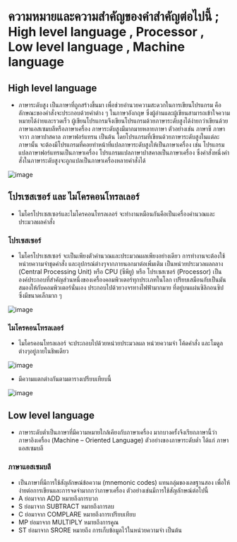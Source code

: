 # ความหมายและความสำคัญของคำสำคัญต่อไปนี้ ; High level language , Processor , Low level language , Machine language
## High level language
- ภาษาระดับสูง เป็นภาษาที่ถูกสร้างขึ้นมา เพื่อช่วยอำนวยความสะดวกในการเขียนโปรแกรม คือลักษณะของคำสั่งจะประกอบด้วยคำต่าง ๆ ในภาษาอังกฤษ ซึ่งผู้อ่านและผู้เขียนสามารถเข้าใจความหมายได้ง่ายและรวดเร็ว ผู้เขียนโปรแกรมจึงเขียนโปรแกรมด้วยภาษาระดับสูงได้ง่ายกว่าเขียนด้วยภาษาแอสเซมบลีหรือภาษาเครื่อง ภาษาระดับสูงมีมากมายหลายภาษา ตัวอย่างเช่น ภาษาซี ภาษาจาวา ภาษาปาสคาล ภาษาฟอร์แทรน เป็นต้น โดยโปรแกรมที่เขียนด้วยภาษาระดับสูงในแต่ละภาษานั้น จะต้องมีโปรแกรมที่คอยทำหน้าที่แปลภาษาระดับสูงให้เป็นภาษาเครื่อง เช่น โปรแกรมแปลภาษาฟอร์แทรนเป็นภาษาเครื่อง โปรแกรมแปลภาษาปาสคาลเป็นภาษาเครื่อง ซึ่งคำสั่งหนึ่งคำสั่งในภาษาระดับสูงจะถูกแปลเป็นภาษาเครื่องหลายคำสั่งได้ 

![image](https://user-images.githubusercontent.com/98943400/161010380-fde5e6a1-e983-42f0-83ad-7959cebaeaed.png)

## โปรเซสเซอร์ และ ไมโครคอนโทรลเลอร์
- ไมโครโปรเซสเซอร์และไมโครคอนโทรลเลอร์ จะทำงานหมือนกันคือเป็นเครื่องคำนวณและประมวลผลคำสั่ง
### โปรเซสเซอร์
- ไมโครโปรเซสเซอร์ จะเป็นเพียงตัวคำนวณและประมวณผลเพียงอย่างเดียว การทำงานจะต้องใช้หน่วยความจำชุดคำสั่ง และอุปกรณ์ต่างๆจากภายนอกมาต่อเพิ่มเติม เป็นหน่วยประมวลผลกลาง (Central Processing Unit) หรือ CPU (ซีพียู) หรือ โปรเซสเซอร์ (Processor) เป็นองค์ประกอบที่สำคัญส่วนหนึ่งของเครื่องคอมพิวเตอร์ทุกประเภทในโลก เปรียบเสมือนกับเป็นมันสมองให้กับคอมพิวเตอร์นั่นเอง ประกอบไปด้วยวงจรทางไฟฟ้ามากมาย ที่อยู่บนแผ่นซิลิกอนซิป  ซึ่งมีขนาดเล็กมาก ๆ

![image](https://user-images.githubusercontent.com/98943400/161014466-9ecf14f2-ef7b-430e-958b-e8b5777ed4e8.png)

### ไมโครคอนโทรลเลอร์
- ไมโครคอนโทรลเลอร์ จะประกอบไปด้วยหน่วยประมวลผล หน่วยความจำ โค้ดคำสั่ง และโมดูลต่างๆอยู่ภายในชิพเดียว

![image](https://user-images.githubusercontent.com/98943400/161014592-721583e6-a44e-4f2f-a83c-166a6aef4404.png)

- มีความแตกต่างกันตามตารางเปรียบเทียบนี้

![image](https://user-images.githubusercontent.com/98943400/161012025-109e96cb-5a3d-4afa-a5b6-b258706be1e9.png)

## Low level language
- ภาษาระดับต่ำเป็นภาษาที่มีความหมายใกล้เคียงกับภาษาเครื่อง มากบางครั้งจึงเรียกภาษานี้ว่า ภาษาอิงเครื่อง (Machine – Oriented Language) ตัวอย่างของภาษาระดับต่ำ ได้แก่ ภาษาแอสเซมบลี 
### ภาษาแอสเซมบลี
- เป็นภาษาที่มีการใช้สัญลักษณ์ข้อความ (mnemonic codes) แทนกลุ่มของเลขฐานสอง เพื่อให้ง่ายต่อการเขียนและการจดจำมากกว่าภาษาเครื่อง ตัวอย่างเช่นมีการใช้สัญลักษณ์ต่อไปนี้
- A ย่อมาจาก ADD หมายถึงการบวก
- S ย่อมาจาก SUBTRACT หมายถึงการลบ
- C ย่อมาจาก COMPLARE หมายถึงการเปรียบเทียบ
- MP ย่อมาจาก MULTIPLY หมายถึงการคูณ
- ST ย่อมาจาก SRORE หมายถึง การเก็บข้อมูลไว้ในหน่วยความจำ เป็นต้น
